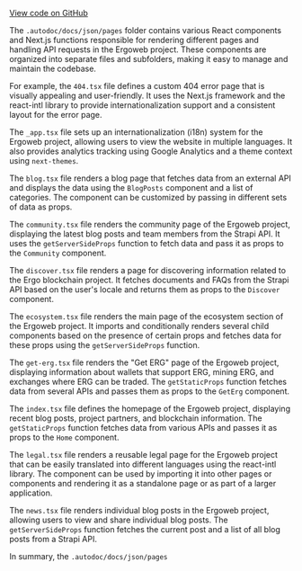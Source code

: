 [View code on GitHub](https://github.com/ergoplatform/ergoweb/.autodoc/docs/json/pages)

The `.autodoc/docs/json/pages` folder contains various React components and Next.js functions responsible for rendering different pages and handling API requests in the Ergoweb project. These components are organized into separate files and subfolders, making it easy to manage and maintain the codebase.

For example, the `404.tsx` file defines a custom 404 error page that is visually appealing and user-friendly. It uses the Next.js framework and the react-intl library to provide internationalization support and a consistent layout for the error page.

The `_app.tsx` file sets up an internationalization (i18n) system for the Ergoweb project, allowing users to view the website in multiple languages. It also provides analytics tracking using Google Analytics and a theme context using `next-themes`.

The `blog.tsx` file renders a blog page that fetches data from an external API and displays the data using the `BlogPosts` component and a list of categories. The component can be customized by passing in different sets of data as props.

The `community.tsx` file renders the community page of the Ergoweb project, displaying the latest blog posts and team members from the Strapi API. It uses the `getServerSideProps` function to fetch data and pass it as props to the `Community` component.

The `discover.tsx` file renders a page for discovering information related to the Ergo blockchain project. It fetches documents and FAQs from the Strapi API based on the user's locale and returns them as props to the `Discover` component.

The `ecosystem.tsx` file renders the main page of the ecosystem section of the Ergoweb project. It imports and conditionally renders several child components based on the presence of certain props and fetches data for these props using the `getServerSideProps` function.

The `get-erg.tsx` file renders the "Get ERG" page of the Ergoweb project, displaying information about wallets that support ERG, mining ERG, and exchanges where ERG can be traded. The `getStaticProps` function fetches data from several APIs and passes them as props to the `GetErg` component.

The `index.tsx` file defines the homepage of the Ergoweb project, displaying recent blog posts, project partners, and blockchain information. The `getStaticProps` function fetches data from various APIs and passes it as props to the `Home` component.

The `legal.tsx` file renders a reusable legal page for the Ergoweb project that can be easily translated into different languages using the react-intl library. The component can be used by importing it into other pages or components and rendering it as a standalone page or as part of a larger application.

The `news.tsx` file renders individual blog posts in the Ergoweb project, allowing users to view and share individual blog posts. The `getServerSideProps` function fetches the current post and a list of all blog posts from a Strapi API.

In summary, the `.autodoc/docs/json/pages`
